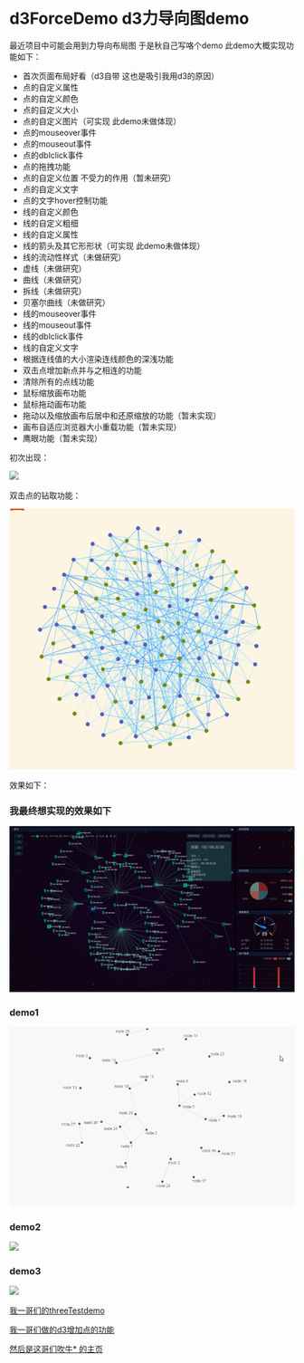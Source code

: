 # d3ForceDemo d3力导向图demo

最近项目中可能会用到力导向布局图 于是秋自己写咯个demo 此demo大概实现功能如下：
* 首次页面布局好看（d3自带 这也是吸引我用d3的原因）
* 点的自定义属性
* 点的自定义颜色
* 点的自定义大小
* 点的自定义图片（可实现 此demo未做体现）
* 点的mouseover事件
* 点的mouseout事件
* 点的dblclick事件
* 点的拖拽功能 
* 点的自定义位置 不受力的作用（暂未研究）
* 点的自定义文字
* 点的文字hover控制功能
* 线的自定义颜色
* 线的自定义粗细
* 线的自定义属性
* 线的箭头及其它形形状（可实现 此demo未做体现）
* 线的流动性样式（未做研究）
* 虚线（未做研究）
* 曲线（未做研究）
* 拆线（未做研究）
* 贝塞尔曲线（未做研究）
* 线的mouseover事件
* 线的mouseout事件
* 线的dblclick事件
* 线的自定义文字
* 根据连线值的大小渲染连线颜色的深浅功能
* 双击点增加新点并与之相连的功能
* 清除所有的点线功能
* 鼠标缩放画布功能
* 鼠标拖动画布功能
* 拖动以及缩放画布后居中和还原缩放的功能（暂未实现）
* 画布自适应浏览器大小重载功能（暂未实现）
* 鹰眼功能（暂未实现）

初次出现：


![](images/forceImg1.gif)


双击点的钻取功能：


![](images/forceImg2.gif)


效果如下：

 ### 我最终想实现的效果如下
 ![](img.png)
 
 ### demo1
 ![](img1.gif)
 
 ### demo2
 ![](img2.gif)
 
 ### demo3
 ![](img3.gif)

[我一哥们的threeTestdemo](https://doter1995.github.io/three/threeTest/)

[我一哥们做的d3增加点的功能](https://doter1995.github.io/d3/charts/force.html)

[然后是这哥们吹牛* 的主页](https://doter1995.github.io/)
